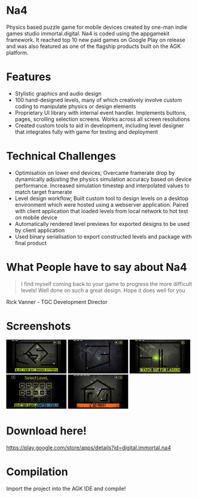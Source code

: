 # Na4
Physics based puzzle game for mobile devices created by one-man indie games studio immortal.digital. Na4 is coded using the appgamekit framework.
It reached top 10 new paid games on Google Play on release and was also featured as one of the flagship products built on the AGK platform.

# Features
- Stylistic graphics and audio design
- 100 hand-designed levels, many of which creatively involve custom coding to manipulate physics or design elements
- Proprietary UI library with internal event handler. Implements buttons, pages, scrolling selection screens. Works across all screen resolutions
- Created custom tools to aid in development, including level designer that integrates fully with game for testing and deployment

# Technical Challenges
- Optimisation on lower end devices; Overcame framerate drop by dynamically adjusting the physics simulation accuracy based on device performance. Increased simulation timestep and interpolated values to match target framerate
- Level design workflow; Built custom tool to design levels on a desktop environment which were hosted using a webserver application. Paired with client application that loaded levels from local network to hot test on mobile device
- Automatically rendered level previews for exported designs to be used by client application
- Used binary serialisation to export constructed levels and package with final product

# What People have to say about Na4

> I find myself coming back to your game to progress the more difficult levels! Well done on such a great design. Hope it does well for you

 Rick Vanner - TGC Development Director


# Screenshots

<img src="/files/dystopia.png" width="32%" height="32%"> <img src="/files/rain.png" width="32%" height="32%"> <img src="/files/lasers.png" width="32%" height="32%">
<img src="/files/levels.png" width="32%" height="32%"> <img src="/files/adfree.png" width="32%" height="32%">

# Download here!
https://play.google.com/store/apps/details?id=digital.immortal.na4

# Compilation

Import the project into the AGK IDE and compile!
